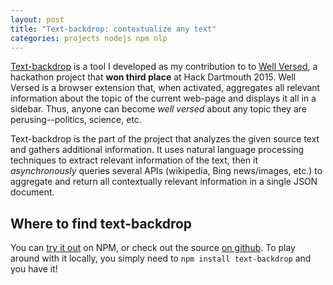 ```yaml
---
layout: post
title: "Text-backdrop: contextualize any text"
categories: projects nodejs npm nlp
---
```

[Text-backdrop][github-repo] is a tool I developed as my contribution to to [Well Versed][hackdart], a hackathon project that **won third place** at Hack Dartmouth 2015. Well Versed is a browser extension that, when activated, aggregates all relevant information about the topic of the current web-page and displays it all in a sidebar. Thus, anyone can become *well versed* about any topic they are perusing--politics, science, etc.

Text-backdrop is the part of the project that analyzes the given source text and gathers additional information. It uses natural language processing techniques to extract relevant information of the text, then it *asynchronously* queries several APIs (wikipedia, Bing news/images, etc.) to aggregate and return all contextually relevant information in a single JSON document.

## Where to find text-backdrop
You can [try it out][npm-tonic-page] on NPM, or check out the source [on github][github-repo]. To play around with it locally, you simply need to `npm install text-backdrop` and you have it!

[npm-tonic-page]: https://tonicdev.com/npm/text-backdrop
[github-repo]: https://github.com/kahliloppenheimer/text-backdrop
[npm-page]: https://www.npmjs.com/package/text-backdrop
[hackdart]: http://devpost.com/software/well-versed
